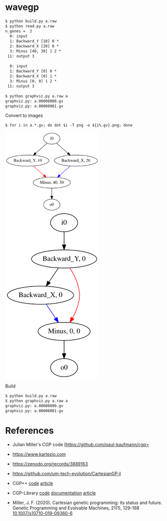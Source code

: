 # wavegp

```
$ python build.py a.raw
$ python read.py a.raw
n_genes =  2
  0: input
  1: Backward_Y [10] 0 *
  2: Backward_X [20] 0 *
  3: Minus [40, 30] 1 2 *
 11: output 3

  0: input
  1: Backward_Y [0] 0 *
  2: Backward_X [0] 1 *
  3: Minus [0, 0] 1 2 *
 11: output 3

$ python graphviz.py a.raw a
graphviz.py: a.00000000.gv
graphviz.py: a.00000001.gv
```

Convert to images

```
$ for i in a.*.gv; do dot $i -T png -o ${i%.gv}.png; done
```

<img src="img/a.00000000.svg" width=300 align="center">
<img src="img/a.00000001.svg" width=300 align="center">


Build

```
$ python build.py a.raw
$ python graphviz.py a.raw a
graphviz.py: a.00000000.gv
graphviz.py: a.00000001.gv
```

# References

- Julian Miller's CGP code
  [https://github.com/paul-kaufmann/cgp>

- <https://www.kartezio.com>
- <https://zenodo.org/records/3889163>
- <https://github.com/um-tech-evolution/CartesianGP.jl>

- CGP++
  [code](https://github.com/RomanKalkreuth/cgp-plusplus)
  [article](https://doi.org/10.1145/3638529.3654092)

- CGP-Library
  [code](https://github.com/AndrewJamesTurner/CGP-Library)
  [documentation](https://www.cgplibrary.co.uk)
  [article](http://andrewjamesturner.co.uk/files/GPEM2014.pdf)

- Miller, J. F. (2020). Cartesian genetic programming: its status and
  future. Genetic Programming and Evolvable Machines, 21(1), 129-168
  [10.1007/s10710-019-09360-6](https://doi.org/10.1007/s10710-019-09360-6)
